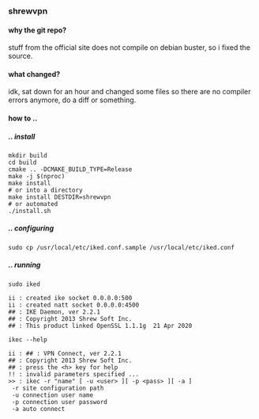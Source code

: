 ### shrewvpn
#### why the git repo?
stuff from the official site does not compile on debian buster, so i fixed the source.
#### what changed?
idk, sat down for an hour and changed some files so there are no compiler errors anymore, do a diff or something.
#### how to ..
##### .. install
```shell script
mkdir build
cd build
cmake .. -DCMAKE_BUILD_TYPE=Release
make -j $(nproc)
make install
# or into a directory
make install DESTDIR=shrewvpn
# or automated
./install.sh
```
#####  .. configuring
```shell script
sudo cp /usr/local/etc/iked.conf.sample /usr/local/etc/iked.conf
```
##### .. running
```shell script
sudo iked

ii : created ike socket 0.0.0.0:500
ii : created natt socket 0.0.0.0:4500
## : IKE Daemon, ver 2.2.1
## : Copyright 2013 Shrew Soft Inc.
## : This product linked OpenSSL 1.1.1g  21 Apr 2020

ikec --help

ii : ## : VPN Connect, ver 2.2.1
## : Copyright 2013 Shrew Soft Inc.
## : press the <h> key for help
!! : invalid parameters specified ...
>> : ikec -r "name" [ -u <user> ][ -p <pass> ][ -a ]
 -r	site configuration path
 -u	connection user name
 -p	connection user password
 -a	auto connect

```
